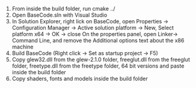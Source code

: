 1. 	From inside the build folder, run cmake ../
2. 	Open BaseCode.sln with Visual Studio
3. 	In Solution Explorer, right lick on BaseCode, open Properties -> Configuration Manager -> 
	Active solution platform -> New, Select platform x64 -> OK -> close
	On the properties panel, open Linker-> Command Line, and remove the Additional options text 
	about the x86 machine
4. 	Build BaseCode (Right click -> Set as startup project -> F5)
5. 	Copy glew32.dll from the glew-2.1.0 folder, freeglut.dll from the freeglut folder, freetype.dll
	from the freetype folder, 64 bit versions and paste inside the build folder
6. 	Copy shaders, fonts and models inside the build folder
